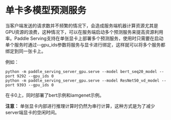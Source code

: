 # 单卡多模型预测服务

当客户端发送的请求数并不频繁的情况下，会造成服务端机器计算资源尤其是GPU资源的浪费，这种情况下，可以在服务端启动多个预测服务来提高资源利用率。Paddle Serving支持在单张显卡上部署多个预测服务，使用时只需要在启动单个服务时通过--gpu_ids参数将服务与显卡进行绑定，这样就可以将多个服务都绑定到同一张卡上。

例如：

```shell
python -m paddle_serving_server_gpu.serve --model bert_seq20_model --port 9292 --gpu_ids 0
python -m paddle_serving_server_gpu.serve --model ResNet50_vd_model --port 9393 --gpu_ids 0
```

在卡0上，同时部署了bert示例和iamgenet示例。

**注意：** 单张显卡内部进行推理计算时仍然为串行计算，这种方式是为了减少server端显卡的空闲时间。 